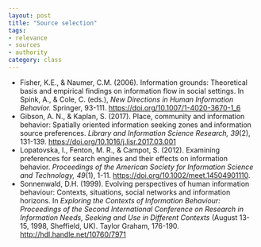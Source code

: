 ```yaml
---
layout: post
title: "Source selection"
tags: 
- relevance
- sources
- authority
category: class
---
```


- Fisher, K.E., & Naumer, C.M. (2006). Information grounds: Theoretical basis and empirical findings on information flow in social settings. In Spink, A., & Cole, C. (eds.), *New Directions in Human Information Behavior.* Springer, 93-111. https://doi.org/10.1007/1-4020-3670-1_6
- Gibson, A. N., & Kaplan, S. (2017). Place, community and information behavior: Spatially oriented information seeking zones and information source preferences. *Library and Information Science Research, 39*(2), 131-139. https://doi.org/10.1016/j.lisr.2017.03.001
- Lopatovska, I., Fenton, M. R., & Campot, S. (2012). Examining preferences for search engines and their effects on information behavior. *Proceedings of the American Society for Information Science and Technology, 49*(1), 1-11. https://doi.org/10.1002/meet.14504901110.
- Sonnenwald, D.H. (1999). Evolving perspectives of human information behaviour: Contexts, situations, social networks and information horizons. In *Exploring the Contexts of Information Behaviour: Proceedings of the Second International Conference on Research in Information Needs, Seeking and Use in Different Contexts* (August 13-15, 1998, Sheffield, UK). Taylor Graham, 176-190. http://hdl.handle.net/10760/7971